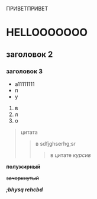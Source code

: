 ПРИВЕТПРИВЕТ
# HELLOOOOOOO
## заголовок 2
### заголовок 3
* а11111111
* п
* у

1. в
6. л
9. о
> цитата
>>  в sdfjghserhg;sr
>>> в цитате
*курсив*

**полужирный**

~~зачеркнутый~~

__*;bhysq rehcbd*__
